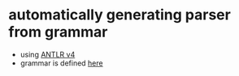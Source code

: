 # automatically generating parser from grammar

- using [ANTLR v4](https://www.antlr.org/download.html)
- grammar is defined [here](/design/UI/ui-filter-grammar.g4)
